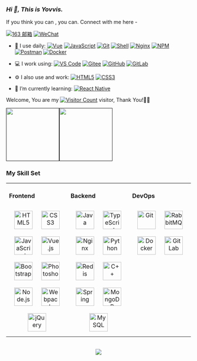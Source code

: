 <link rel="stylesheet" type="text/css" href="./conmmon.css">

### _Hi 👋, This is Yovvis._

If you think you can , you can. Connect with me here -

[![163 邮箱](https://img.shields.io/badge/-163%20Mail-FC1F1F?style=plastic&link=mailto:find_meettyj@163.com)](mailto:find_meettyj@163.com)
[![WeChat](https://img.shields.io/badge/WeChat-07C160?logo=wechat&logoColor=white)](https://raw.githubusercontent.com/yovvis/nav/main/static/makeafriend.jpg)

- 🚀 I use daily:
  [![Vue](https://img.shields.io/badge/Vue.js-35495E?logo=vue.js&logoColor=4FC08D)]()
  [![JavaScript](https://img.shields.io/badge/JavaScript-000000?logo=JavaScript&logoColor=FFCA28)]()
  [![Git](https://img.shields.io/badge/-Git-000000?logo=git&logoColor=FF7043)]()
  [![Shell](https://img.shields.io/badge/-Shell-4EC422?logo=Shell&logoColor=FF7043)]()
  [![Nginx](https://img.shields.io/badge/-Nginx-F6C915?logo=nginx&logoColor=029137)]()
  [![NPM](https://img.shields.io/badge/-NPM-2875E3?logo=npm&logoColor=029137)]()
  [![Postman](https://img.shields.io/badge/-Postman-7A1FA2?logo=postman&logoColor=FC8019)]()
  [![Docker](https://img.shields.io/badge/docker-20232A?logo=docker&logoColor=61DAFB)]()

- 💻 I work using:
  [![VS Code](https://img.shields.io/badge/-VS%20Code-007ACC?style=plastic&logo=visual-studio-code)]()
  [![Gitee](https://img.shields.io/badge/-Gitee-A80025?logo=gitee&logoColor=F16061)]()
  [![GitHub](https://img.shields.io/badge/-GitHub-181717?style=plastic&logo=github)]()
  [![GitLab](https://img.shields.io/badge/-GitLab-FCA121?style=plastic&logo=gitlab)]()

- ⚙️ I also use and work:
  [![HTML5](https://img.shields.io/badge/-HTML5-E34F26?style=plastic&logo=html5&logoColor=white)]()
  [![CSS3](https://img.shields.io/badge/-CSS3-1572B6?style=plastic&logo=css3)]()

- 🌱 I’m currently learning:
  [![React Native](https://img.shields.io/badge/React_Native-20232A?logo=react&logoColor=61DAFB)]()


Welcome, You are my [![Visitor Count](https://profile-counter.glitch.me/yovvis/count.svg)]() visitor, Thank You!🎉🎉

<!-- [![Top Langs](https://github-readme-stats.vercel.app/api/top-langs/?username=yovvis&theme=flag-india)](https://github.com/yovvis/github-readme-stats) -->

[<span><img src="https://github-readme-stats.vercel.app/api/top-langs/?username=yovvis&layout=compact" height=145/></span><span><img src="https://github-readme-stats.vercel.app/api?username=yovvis&count_private=true&show_icons=true" height=145/></span>]()

<!--
<table border="0">
<tr>
<td valign="top">
<img src="https://github-readme-stats.vercel.app/api/top-langs/?username=all-smile&layout=compact" alt="Top Langs" height="160" />
</td>
<td valign="top">
<img src="https://github-readme-stats.vercel.app/api?username=all-smile&show_icons=true" alt="all-smile's GitHub stats" height="160" />
</td>
</tr>
</table>
-->

<!--
![Top Langs](https://github-readme-stats.vercel.app/api/top-langs/?username=all-smile&layout=compact)
![all-smile's GitHub stats](https://github-readme-stats.vercel.app/api?username=all-smile&show_icons=true)
-->

### My Skill Set
<table><tr><td valign="top" width="33%">



#### Frontend
<div align="center">
<img style="margin: 10px" src="https://profilinator.rishav.dev/skills-assets/html5-original-wordmark.svg" alt="HTML5" height="50" />
<img style="margin: 10px" src="https://profilinator.rishav.dev/skills-assets/css3-original-wordmark.svg" alt="CSS3" height="50" />
<img style="margin: 10px" src="https://profilinator.rishav.dev/skills-assets/javascript-original.svg" alt="JavaScript" height="50" />
<img style="margin: 10px" src="https://profilinator.rishav.dev/skills-assets/vuejs-original-wordmark.svg" alt="Vue.js" height="50" />
<img style="margin: 10px" src="https://profilinator.rishav.dev/skills-assets/bootstrap-plain.svg" alt="Bootstrap" height="50" />
<img style="margin: 10px" src="https://profilinator.rishav.dev/skills-assets/photoshop-plain.svg" alt="Photoshop" height="50" />
<img style="margin: 10px" src="https://profilinator.rishav.dev/skills-assets/nodejs-original-wordmark.svg" alt="Node.js" height="50" />
<img style="margin: 10px" src="https://profilinator.rishav.dev/skills-assets/webpack-original.svg" alt="Webpack" height="50" />
<img style="margin: 10px" src="https://profilinator.rishav.dev/skills-assets/jquery.png" alt="jQuery" height="50" />
</div>

</td>
<td valign="top" width="33%">

#### Backend
<div align="center">
<img style="margin: 10px" src="https://profilinator.rishav.dev/skills-assets/java-original-wordmark.svg" alt="Java" height="50" />
<img style="margin: 10px" src="https://profilinator.rishav.dev/skills-assets/typescript-original.svg" alt="TypeScript" height="50" />
<img style="margin: 10px" src="https://profilinator.rishav.dev/skills-assets/nginx-original.svg" alt="Nginx" height="50" />
<img style="margin: 10px" src="https://profilinator.rishav.dev/skills-assets/python-original.svg" alt="Python" height="50" />
<img style="margin: 10px" src="https://profilinator.rishav.dev/skills-assets/redis-original-wordmark.svg" alt="Redis" height="50" />
<img style="margin: 10px" src="https://profilinator.rishav.dev/skills-assets/cplusplus-original.svg" alt="C++" height="50" />
<img style="margin: 10px" src="https://profilinator.rishav.dev/skills-assets/springio-icon.svg" alt="Spring" height="50" />
<img style="margin: 10px" src="https://profilinator.rishav.dev/skills-assets/mongodb-original-wordmark.svg" alt="MongoDB" height="50" />
<img style="margin: 10px" src="https://profilinator.rishav.dev/skills-assets/mysql-original-wordmark.svg" alt="MySQL" height="50" />
</div>

</td>
<td valign="top" width="33%">

#### DevOps
<div align="center">
<img style="margin: 10px" src="https://profilinator.rishav.dev/skills-assets/git-scm-icon.svg" alt="Git" height="50" /></a>  
<img style="margin: 10px" src="https://profilinator.rishav.dev/skills-assets/rabbitmq-icon.svg" alt="RabbitMQ" height="50" />
<img style="margin: 10px" src="https://profilinator.rishav.dev/skills-assets/docker-original-wordmark.svg" alt="Docker" height="50" /> 
<img style="margin: 10px" src="https://profilinator.rishav.dev/skills-assets/gitlab.svg" alt="GitLab" height="50" />
</div>
</td>
</tr>
</table>

<br/>
<div align="center">
  <a href="https://raw.githubusercontent.com/yovvis/nav/main/static/buymeacoffee.jpg" target="_blank" style="display: inline-block;">
    <img
        src="https://img.shields.io/badge/Donate-Buy%20Me%20A%20Coffee-orange.svg?style=flat-square"
        align="center"
    />
  </a>
</div>
